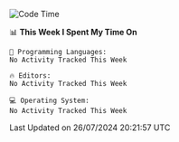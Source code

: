 
<!--START_SECTION:waka-->
![Code Time](http://img.shields.io/badge/Code%20Time-711%20hrs%208%20mins-blue)

📊 **This Week I Spent My Time On** 

```text
💬 Programming Languages: 
No Activity Tracked This Week

🔥 Editors: 
No Activity Tracked This Week

💻 Operating System: 
No Activity Tracked This Week
```


 Last Updated on 26/07/2024 20:21:57 UTC
<!--END_SECTION:waka-->
